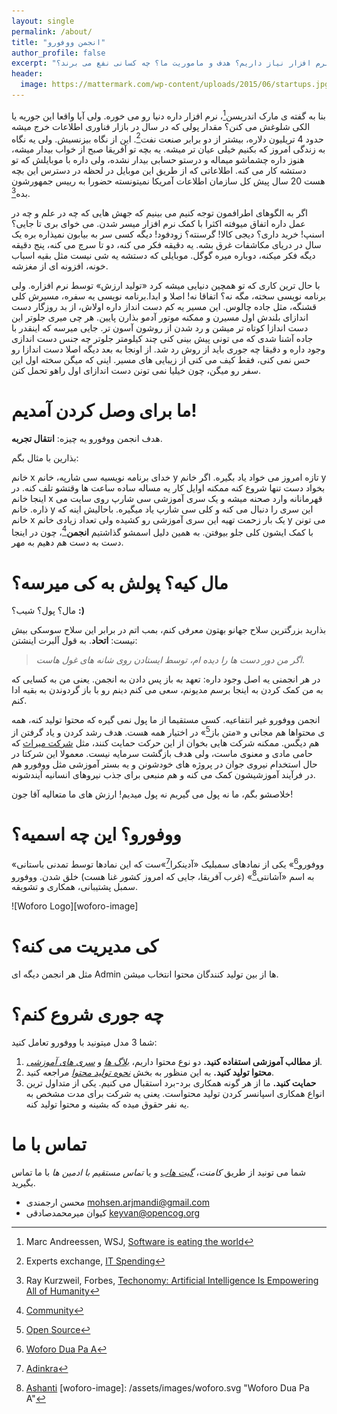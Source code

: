 ```yaml
---
layout: single
permalink: /about/
title: "انجمن ووفورو"
author_profile: false
excerpt: "انجمن ووفورو چیست؟ چرا به یک بستر آموزش نرم افزار نیاز داریم؟ هدف و ماموریت ما؟ چه کسانی نفع می برند؟"
header:
  image: https://mattermark.com/wp-content/uploads/2015/06/startups.jpg
---
```

بنا به گفته ی مارک اندریسن[^andreessen]، نرم افزار داره دنیا رو می خوره. ولی آیا واقعا این جوریه یا الکی شلوغش می کنن؟ مقدار پولی که در سال در بازار فناوری اطلاعات خرج میشه حدود 4 تریلیون دلاره، بیشتر از دو برابر صنعت نفت[^it-spending]. این از نگاه بیزنسیش. ولی یه نگاه به زندگی امروز که بکنیم خیلی عیان تر میشه. یه بچه تو آفریقا صبح از خواب بیدار میشه، هنوز داره چشماشو میماله و درستو حسابی بیدار نشده، ولی داره با موبایلش که تو دستشه کار می کنه. اطلاعاتی که از طریق این موبایل در لحظه در دسترس این بچه هست 20 سال پیش کل سازمان اطلاعات آمریکا نمیتونسته حضورا به رییس جمهورشون بده[^kid-president].

[^andreessen]: Marc Andreessen, WSJ, [Software is eating the world](https://www.wsj.com/articles/SB10001424053111903480904576512250915629460)
[^it-spending]: Experts exchange, [IT Spending](http://pages.experts-exchange.com/it-spending)
[^kid-president]: Ray Kurzweil, Forbes, [Techonomy: Artificial Intelligence Is Empowering All of Humanity](http://www.forbes.com/sites/techonomy/2012/12/05/kurzweil-at-techonomy-artificial-intelligence-is-empowering-all-of-humanity/)

اگر به الگوهای اطرافمون توجه کنیم می بینیم که جهش هایی که چه در علم و چه در عمل داره اتفاق میوفته اکثرا با کمک نرم افزار میسر شدن. می خوای بری تا جایی؟ اسنپ! خرید داری؟ دیجی کالا! گرسنته؟ زودفود! دیگه کسی سر به بیابون نمیذاره بره یک سال در دریای مکاشفات غرق بشه. یه دقیقه فکر می کنه، دو تا سرچ می کنه، پنج دقیقه دیگه فکر میکنه، دوباره میره گوگل. موبایلی که دستشه یه شی نیست مثل بقیه اسباب خونه، افزونه ای از مغزشه.

با حال ترین کاری که تو همچین دنیایی میشه کرد «تولید ارزش» توسط نرم افزاره. ولی برنامه نویسی سخته، مگه نه؟ اتفاقا نه! اصلا و ابدا.برنامه نویسی یه سفره، مسیرش کلی قشنگه، مثل جاده چالوس. این مسیر یه کم دست انداز داره اولاش، از بد روزگار دست اندازای بلندش اول مسیرن و ممکنه موتور آدمو بذارن پایین. هر چی میری جلوتر این دست اندازا کوتاه تر میشن و رد شدن از روشون آسون تر. جایی میرسه که اینقدر با جاده آشنا شدی که می تونی پیش بینی کنی چند کیلومتر جلوتر چه جنس دست اندازی وجود داره و دقیقا چه جوری باید از روش رد شد. از اونجا به بعد دیگه اصلا دست اندازا رو حس نمی کنی، فقط کیف می کنی از زیبایی های مسیر. اینی که میگن سخته اول این سفر رو میگن، چون خیلیا نمی تونن دست اندازای اول راهو تحمل کنن.

# ما برای وصل کردن آمدیم!

هدف انجمن ووفورو یه چیزه: **انتقال تجربه**.

بذارین با مثال بگم:

خانم x خدای برنامه نویسیه سی شارپه، خانم y تازه امروز می خواد یاد بگیره. اگر خانم y بخواد دست تنها شروع کنه ممکنه اوایل کار یه مساله ساده ساعت ها وقتشو تلف کنه. در اینجا خانم x قهرمانانه وارد صحنه میشه و یک سری آموزشی سی شارپ روی سایت می ذاره. خانم y این سری را دنبال می کنه و کلی سی شارپ یاد میگیره. باحالیش اینه که خانم x یک بار زحمت تهیه این سری آموزشی رو کشیده ولی تعداد زیادی خانم y می تونن با کمک ایشون کلی جلو بیوفتن. به همین دلیل اسمشو گذاشتیم **انجمن**[^community]، چون در اینجا دست به دست هم دهیم به مهر.

[^community]: [Community](https://en.wikipedia.org/wiki/Community)

# مال کیه؟ پولش به کی میرسه؟

مال؟ پول؟ شیب؟ **:)**

بذارید بزرگترین سلاح جهانو بهتون معرفی کنم، بمب اتم در برابر این سلاح سوسکی بیش نیست: **اتحاد**. به قول آلبرت اینشتن:

> *اگر من دور دست ها را دیده ام، توسط ایستادن روی شانه های غول هاست*.

در هر انجمنی یه اصل وجود داره: تعهد به باز پس دادن به انجمن. یعنی من به کسایی که به من کمک کردن به اینجا برسم مدیونم، سعی می کنم دینم رو با باز گردوندن به بقیه ادا کنم.

انجمن ووفورو غیر انتفاعیه. کسی مستقیما از ما پول نمی گیره که محتوا تولید کنه، همه ی محتواها هم مجانی و «متن باز[^open-source]» در اختیار همه هست. هدف رشد کردن و یاد گرفتن از هم دیگس. ممکنه شرکت هایی بخوان از این حرکت حمایت کنند، مثل [شرکت میراث](http://miras-tech.com) که حامی مادی و معنوی ماست، ولی هدف بازگشت سرمایه نیست. معمولا این شرکتا در حال استخدام نیروی جوان در پروژه های خودشونن و یه بستر آموزشی مثل ووفورو هم در فرآیند آموزشیشون کمک می کنه و هم منبعی برای جذب نیروهای انسانیه آیندشونه.

[^open-source]: [Open Source](https://en.wikipedia.org/wiki/Open-source_software)

خلاصشو بگم، ما نه پول می گیریم نه پول میدیم! ارزش های ما متعالیه آقا جون!

# ووفورو؟ این چه اسمیه؟

«ووفورو[^woforo]» یکی از نمادهای سمبلیک «آدینکرا[^adinkra]»ست که این نمادها توسط تمدنی باستانی به اسم «آشانتی[^ashanti]» (غرب آفریقا، جایی که امروز کشور غنا هست) خلق شدن. ووفورو سمبل پشتیبانی، همکاری و تشویقه.


![Woforo Logo][woforo-image]

[^woforo]: [Woforo Dua Pa A](http://www.adinkra.org/htmls/adinkra/wofo.htm)
[^adinkra]: [Adinkra](https://en.wikipedia.org/wiki/Adinkra_symbols)
[^ashanti]: [Ashanti](https://en.wikipedia.org/wiki/Ashanti_people)
[woforo-image]: /assets/images/woforo.svg "Woforo Dua Pa A"

# کی مدیریت می کنه؟

مثل هر انجمن دیگه ای Admin ها از بین تولید کنندگان محتوا انتخاب میشن.

# چه جوری شروع کنم؟

شما 3 مدل میتونید با ووفورو تعامل کنید:

1. **از مطالب آموزشی استفاده کنید.** دو نوع محتوا داریم، [*بلاگ ها*](/blogs) و [*سری های آموزشی*](/series).
2. **محتوا تولید کنید.** به این منظور به بخش [*نحوه تولید محتوا*](/join) مراجعه کنید.
3. **حمایت کنید.** ما از هر گونه همکاری برد-برد استقبال می کنیم. یکی از متداول ترین انواع همکاری اسپانسر کردن تولید محتواست. یعنی یه شرکت برای مدت مشخص به یه نفر حقوق میده که بشینه و محتوا تولید کنه.


# تماس با ما

شما می تونید از طریق *کامنت*، [*گیت هاب*](https://github.com/woforo) و یا *تماس مستقیم با ادمین ها* با ما تماس بگیرید.

- محسن ارجمندی [mohsen.arjmandi@gmail.com](mailto:mohsen.arjmandi@gmail.com)
- کیوان میرمحمدصادقی [keyvan@opencog.org](mailto:keyvan@opencog.org)

